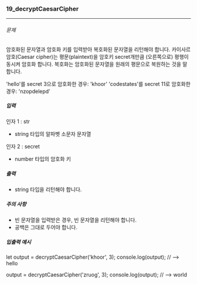 ### 19_decryptCaesarCipher


***

###### 문제 

암호화된 문자열과 암호화 키를 입력받아 복호화된 문자열을 리턴해야 합니다.
카이사르 암호(Caesar cipher)는 평문(plaintext)을 암호키 secret개만큼 (오른쪽으로) 평행이동시켜 암호화 합니다. 복호화는 암호화된 문자열을 원래의 평문으로 복원하는 것을 말합니다.

'hello'를 secret 3으로 암호화한 경우: 'khoor'
'codestates'를 secret 11로 암호화한 경우: 'nzopdelepd'

##### 입력

인자 1 : str
- string 타입의 알파벳 소문자 문자열

인자 2 : secret
- number 타입의 암호화 키

##### 출력

- string 타입을 리턴해야 합니다.

##### 주의 사항

- 빈 문자열을 입력받은 경우, 빈 문자열을 리턴해야 합니다.
- 공백은 그대로 두어야 합니다.

##### 입출력 예시

let output = decryptCaesarCipher('khoor', 3);
console.log(output); // --> hello

output = decryptCaesarCipher('zruog', 3);
console.log(output); // --> world